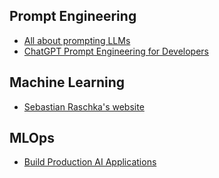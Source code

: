 ## Prompt Engineering
- [All about prompting LLMs](https://learnprompting.org/docs/intro)
- [ChatGPT Prompt Engineering for Developers](https://learn.deeplearning.ai/chatgpt-prompt-eng/)

## Machine Learning
- [Sebastian Raschka's website](https://sebastianraschka.com/teaching/)

## MLOps
- [Build Production AI Applications](https://decodingml.substack.com/p/master-production-ai-with-our-end)
